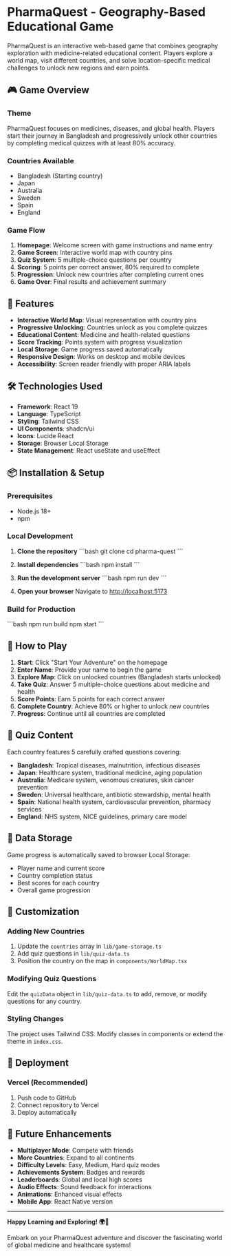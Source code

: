 # PharmaQuest - Geography-Based Educational Game

PharmaQuest is an interactive web-based game that combines geography exploration with medicine-related educational content. Players explore a world map, visit different countries, and solve location-specific medical challenges to unlock new regions and earn points.

## 🎮 Game Overview

### Theme

PharmaQuest focuses on medicines, diseases, and global health. Players start their journey in Bangladesh and progressively unlock other countries by completing medical quizzes with at least 80% accuracy.

### Countries Available

- Bangladesh (Starting country)
- Japan
- Australia
- Sweden
- Spain
- England

### Game Flow

1. **Homepage**: Welcome screen with game instructions and name entry
2. **Game Screen**: Interactive world map with country pins
3. **Quiz System**: 5 multiple-choice questions per country
4. **Scoring**: 5 points per correct answer, 80% required to complete
5. **Progression**: Unlock new countries after completing current ones
6. **Game Over**: Final results and achievement summary

## 🚀 Features

- **Interactive World Map**: Visual representation with country pins
- **Progressive Unlocking**: Countries unlock as you complete quizzes
- **Educational Content**: Medicine and health-related questions
- **Score Tracking**: Points system with progress visualization
- **Local Storage**: Game progress saved automatically
- **Responsive Design**: Works on desktop and mobile devices
- **Accessibility**: Screen reader friendly with proper ARIA labels

## 🛠️ Technologies Used

- **Framework**: React 19
- **Language**: TypeScript
- **Styling**: Tailwind CSS
- **UI Components**: shadcn/ui
- **Icons**: Lucide React
- **Storage**: Browser Local Storage
- **State Management**: React useState and useEffect

## 📦 Installation & Setup

### Prerequisites

- Node.js 18+
- npm

### Local Development

1. **Clone the repository**
   \`\`\`bash
   git clone <repository-url>
   cd pharma-quest
   \`\`\`

2. **Install dependencies**
   \`\`\`bash
   npm install
   \`\`\`

3. **Run the development server**
   \`\`\`bash
   npm run dev
   \`\`\`

4. **Open your browser**
   Navigate to [http://localhost:5173](http://localhost:5173)

### Build for Production

\`\`\`bash
npm run build
npm start
\`\`\`

## 🎯 How to Play

1. **Start**: Click "Start Your Adventure" on the homepage
2. **Enter Name**: Provide your name to begin the game
3. **Explore Map**: Click on unlocked countries (Bangladesh starts unlocked)
4. **Take Quiz**: Answer 5 multiple-choice questions about medicine and health
5. **Score Points**: Earn 5 points for each correct answer
6. **Complete Country**: Achieve 80% or higher to unlock new countries
7. **Progress**: Continue until all countries are completed

## 🧠 Quiz Content

Each country features 5 carefully crafted questions covering:

- **Bangladesh**: Tropical diseases, malnutrition, infectious diseases
- **Japan**: Healthcare system, traditional medicine, aging population
- **Australia**: Medicare system, venomous creatures, skin cancer prevention
- **Sweden**: Universal healthcare, antibiotic stewardship, mental health
- **Spain**: National health system, cardiovascular prevention, pharmacy services
- **England**: NHS system, NICE guidelines, primary care model

## 💾 Data Storage

Game progress is automatically saved to browser Local Storage:

- Player name and current score
- Country completion status
- Best scores for each country
- Overall game progression

## 🔧 Customization

### Adding New Countries

1. Update the `countries` array in `lib/game-storage.ts`
2. Add quiz questions in `lib/quiz-data.ts`
3. Position the country on the map in `components/WorldMap.tsx`

### Modifying Quiz Questions

Edit the `quizData` object in `lib/quiz-data.ts` to add, remove, or modify questions for any country.

### Styling Changes

The project uses Tailwind CSS. Modify classes in components or extend the theme in `index.css`.

## 🚀 Deployment

### Vercel (Recommended)

1. Push code to GitHub
2. Connect repository to Vercel
3. Deploy automatically

## 🎯 Future Enhancements

- **Multiplayer Mode**: Compete with friends
- **More Countries**: Expand to all continents
- **Difficulty Levels**: Easy, Medium, Hard quiz modes
- **Achievements System**: Badges and rewards
- **Leaderboards**: Global and local high scores
- **Audio Effects**: Sound feedback for interactions
- **Animations**: Enhanced visual effects
- **Mobile App**: React Native version

---

**Happy Learning and Exploring! 🌍💊**

Embark on your PharmaQuest adventure and discover the fascinating world of global medicine and healthcare systems!
